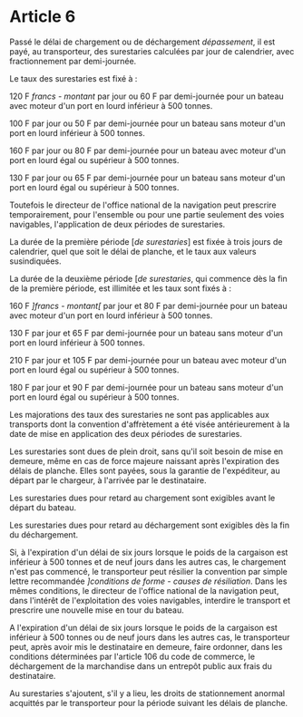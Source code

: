 # Article 6

Passé le délai de chargement ou de déchargement *dépassement*, il est payé, au transporteur, des surestaries calculées par jour de calendrier, avec fractionnement par demi-journée.

Le taux des surestaries est fixé à :

120 F *francs - montant* par jour ou 60 F par demi-journée pour un bateau avec moteur d'un port en lourd inférieur à 500 tonnes.

100 F par jour ou 50 F par demi-journée pour un bateau sans moteur d'un port en lourd inférieur à 500 tonnes.

160 F par jour ou 80 F par demi-journée pour un bateau avec moteur d'un port en lourd égal ou supérieur à 500 tonnes.

130 F par jour ou 65 F par demi-journée pour un bateau sans moteur d'un port en lourd égal ou supérieur à 500 tonnes.

Toutefois le directeur de l'office national de la navigation peut prescrire temporairement, pour l'ensemble ou pour une partie seulement des voies navigables, l'application de deux périodes de surestaries.

La durée de la première période [*de surestaries*] est fixée à trois jours de calendrier, quel que soit le délai de planche, et le taux aux valeurs susindiquées.

La durée de la deuxième période [*de surestaries*, qui commence dès la fin de la première période, est illimitée et les taux sont fixés à :

160 F *]francs - montant[* par jour et 80 F par demi-journée pour un bateau avec moteur d'un port en lourd inférieur à 500 tonnes.

130 F par jour et 65 F par demi-journée pour un bateau sans moteur d'un port en lourd inférieur à 500 tonnes.

210 F par jour et 105 F par demi-journée pour un bateau avec moteur d'un port en lourd égal ou supérieur à 500 tonnes.

180 F par jour et 90 F par demi-journée pour un bateau sans moteur d'un port en lourd égal ou supérieur à 500 tonnes.

Les majorations des taux des surestaries ne sont pas applicables aux transports dont la convention d'affrètement a été visée antérieurement à la date de mise en application des deux périodes de surestaries.

Les surestaries sont dues de plein droit, sans qu'il soit besoin de mise en demeure, même en cas de force majeure naissant après l'expiration des délais de planche. Elles sont payées, sous la garantie de l'expéditeur, au départ par le chargeur, à l'arrivée par le destinataire.

Les surestaries dues pour retard au chargement sont exigibles avant le départ du bateau.

Les surestaries dues pour retard au déchargement sont exigibles dès la fin du déchargement.

Si, à l'expiration d'un délai de six jours lorsque le poids de la cargaison est inférieur à 500 tonnes et de neuf jours dans les autres cas, le chargement n'est pas commencé, le transporteur peut résilier la convention par simple lettre recommandée *]conditions de forme - causes de résiliation*. Dans les mêmes conditions, le directeur de l'office national de la navigation peut, dans l'intérêt de l'exploitation des voies navigables, interdire le transport et prescrire une nouvelle mise en tour du bateau.

A l'expiration d'un délai de six jours lorsque le poids de la cargaison est inférieur à 500 tonnes ou de neuf jours dans les autres cas, le transporteur peut, après avoir mis le destinataire en demeure, faire ordonner, dans les conditions déterminées par l'article 106 du code de commerce, le déchargement de la marchandise dans un entrepôt public aux frais du destinataire.

Au surestaries s'ajoutent, s'il y a lieu, les droits de stationnement anormal acquittés par le transporteur pour la période suivant les délais de planche.
